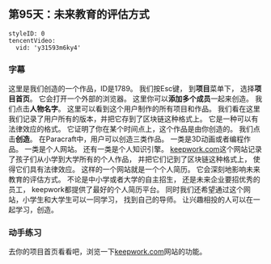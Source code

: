 ## 第95天：未来教育的评估方式


```@TencentVideo
styleID: 0
tencentVideo:
  vid: 'y31593m6ky4'

```


### 字幕

这里是我们创造的一个作品，ID是1789。
我们按Esc键，
到**项目**菜单下，
选择**项目首页**。
它会打开一个外部的浏览器。
这里你可以**添加多个成员**一起来创造。
我们点击**人物名字**。
这里可以看到这个用户制作的所有项目和作品。
我们看在这里我们记录了用户所有的版本，并把它存到了区块链这种格式上。
它是一种可以有法律效应的格式。
它证明了你在某个时间点上，这个作品是由你创造的。
我们点击**创造**。
在Paracraft中，用户可以创造三类作品。
一类是3D动画或者编程作品。
一类是个人网站。
还有一类是个人知识引擎。
[keepwork.com](https://keepwork.com)这个网站记录了孩子们从小学到大学所有的个人作品，
并把它们记到了区块链这种格式上，
使得它们具有法律效应。
这样的一个网站就是一个个人简历。
它会深刻地影响未来教育的评估方式。
不论是中小学或者大学的自主招生，
还是未来企业要招优秀的员工，
keepwork都提供了最好的个人简历平台。
同时我们还希望通过这个网站，小学生和大学生可以一同学习，
找到自己的导师。
让兴趣相投的人可以在一起学习，创造。

### 动手练习
去你的项目首页看看吧，浏览一下[keepwork.com](https://keepwork.com/)网站的功能。